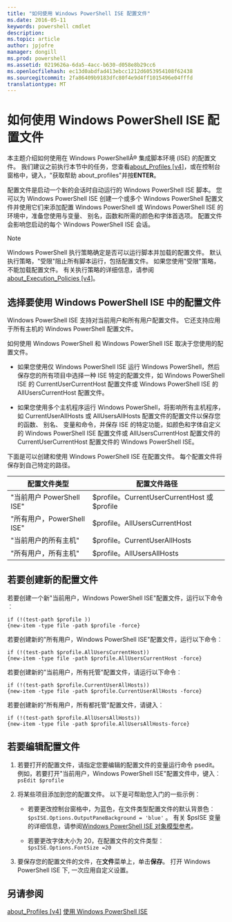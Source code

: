 ```yaml
---
title: "如何使用 Windows PowerShell ISE 配置文件"
ms.date: 2016-05-11
keywords: powershell cmdlet
description: 
ms.topic: article
author: jpjofre
manager: dongill
ms.prod: powershell
ms.assetid: 0219626a-6da5-4acc-b630-d058e8b29cc6
ms.openlocfilehash: ec13d0abdfad413ebcc1212d6053954108f62438
ms.sourcegitcommit: 2fa86409b9183dfc80f4e9d4ff1015496e04fffd
translationtype: MT
---
```

# 如何使用 Windows PowerShell ISE 配置文件
本主题介绍如何使用在 Windows PowerShellÂ® 集成脚本环境 (ISE) 的配置文件。 我们建议之前执行本节中的任务，您查看[about_Profiles [v4]](https://technet.microsoft.com/en-us/library/e1d9e30a-70cc-4f36-949f-fc7cd96b4054)，或在控制台窗格中，键入，"获取帮助 about_profiles"并按**ENTER**。

配置文件是启动一个新的会话时自动运行的 Windows PowerShell ISE 脚本。  您可以为 Windows PowerShell ISE 创建一个或多个 Windows PowerShell 配置文件并使用它们来添加配置 Windows PowerShell 或 Windows PowerShell ISE 的环境中，准备您使用与变量、 别名，函数和所需的颜色和字体首选项。 配置文件会影响您启动的每个 Windows PowerShell ISE 会话。

> [!NOTE]
> Windows PowerShell 执行策略确定是否可以运行脚本并加载的配置文件。 默认执行策略，"受限"阻止所有脚本运行，包括配置文件。 如果您使用"受限"策略，不能加载配置文件。 有关执行策略的详细信息，请参阅[about_Execution_Policies [v4]](https://technet.microsoft.com/en-us/library/347708dc-1515-4d74-978b-8334603472e6)。

## 选择要使用 Windows PowerShell ISE 中的配置文件
Windows PowerShell ISE 支持对当前用户和所有用户配置文件。 它还支持应用于所有主机的 Windows PowerShell 配置文件。

如何使用 Windows PowerShell 和 Windows PowerShell ISE 取决于您使用的配置文件。

-   如果您使用仅 Windows PowerShell ISE 运行 Windows PowerShell，然后保存您的所有项目中选择一种 ISE 特定的配置文件，如 Windows PowerShell ISE 的 CurrentUserCurrentHost 配置文件或 Windows PowerShell ISE 的 AllUsersCurrentHost 配置文件。

-   如果您使用多个主机程序运行 Windows PowerShell，将影响所有主机程序，如 CurrentUserAllHosts 或 AllUsersAllHosts 配置文件的配置文件以保存您的函数、 别名、 变量和命令，并保存 ISE 的特定功能，如颜色和字体自定义的 Windows PowerShell ISE 配置文件或 AllUsersCurrentHost 配置文件的 CurrentUserCurrentHost 配置文件的 Windows PowerShell ISE。

下面是可以创建和使用 Windows PowerShell ISE 在配置文件。 每个配置文件将保存到自己特定的路径。

|配置文件类型|配置文件路径|
|----------------|----------------|
|"当前用户 PowerShell ISE"|$profile。CurrentUserCurrentHost 或 $profile|
|"所有用户，PowerShell ISE"|$profile。AllUsersCurrentHost|
|"当前用户的所有主机"|$profile。CurrentUserAllHosts|
|"所有用户，所有主机"|$profile。AllUsersAllHosts|

## 若要创建新的配置文件
若要创建一个新"当前用户，Windows PowerShell ISE"配置文件，运行以下命令︰

```
if (!(test-path $profile )) 
{new-item -type file -path $profile -force}
```

若要创建新的"所有用户，Windows PowerShell ISE"配置文件，运行以下命令︰

```
if (!(test-path $profile.AllUsersCurrentHost)) 
{new-item -type file -path $profile.AllUsersCurrentHost -force}
```

若要创建新的"当前用户，所有托管"配置文件，请运行以下命令︰

```
if (!(test-path $profile.CurrentUserAllHosts)) 
{new-item -type file -path $profile.CurrentUserAllHosts -force}
```

若要创建新的"所有用户，所有都托管"配置文件，请键入︰

```
if (!(test-path $profile.AllUsersAllHosts)) 
{new-item -type file -path $profile.AllUsersAllHosts-force}
```

## 若要编辑配置文件

1.  若要打开的配置文件，请指定您要编辑的配置文件的变量运行命令 psedit。 例如，若要打开"当前用户，Windows PowerShell ISE"配置文件中，键入︰ `psEdit $profile`

2.  将某些项目添加到您的配置文件。 以下是可帮助您入门的一些示例︰

    -   若要更改控制台窗格中，为蓝色，在文件类型配置文件的默认背景色︰ `$psISE.Options.OutputPaneBackground = 'blue'` 。 有关 $psISE 变量的详细信息，请参阅[Windows PowerShell ISE 对象模型参考](https://technet.microsoft.com/en-us/library/e1a9e7d1-0fd5-47de-8d9b-f1be1ed13b0c)。

    -   若要更改字体大小为 20，在配置文件的文件类型︰ `$psISE.Options.FontSize =20`

3.  要保存您的配置文件的文件，在**文件**菜单上，单击**保存**。 打开 Windows PowerShell ISE 下, 一次应用自定义设置。

## 另请参阅
[about_Profiles [v4]](https://technet.microsoft.com/en-us/library/e1d9e30a-70cc-4f36-949f-fc7cd96b4054)
[使用 Windows PowerShell ISE](Using-the-Windows-PowerShell-ISE.md)

